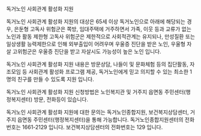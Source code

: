 독거노인 사회관계 활성화 지원

독거노인 사회관계 활성화 지원의 대상은 65세 이상 독거노인으로 아래에 해당되는 경우, 은둔형 고독사 위험군은 쪽방, 임대주택에 거주하면서 가족, 이웃 등과 교류가 없는 노인과 활동 제한형 고독사 위험군은 제한적으로 사회적관계는 유지되나, 만성질환 또는 일상생활 능력제한으로 인해 외부출입이 어려우며 우울증 진단을 받은 노인, 우울형 자살 고위험군은 우울증 진단을 받고 자살시도 가능성이 높은 노인 입니다.

독거노인 사회관계 활성화 지원 내용은 방문상담, 나들이 및 문화체험 등의 집단활동, 자조모임 등 사회관계 활성화 프로그램 제공, 독거노인에게 믿고 의지할 수 있는 최소한 1명의 친구를 만들 수 있도록 지원 입니다.

독거노인 사회관계 활성화 지원 신청방법은 노인복지관 및 거주지 읍면동 주민센터(행정복지센터) 방문, 전화등이 있습니다.

독거노인 사회관계 활성화 지원에 대한 문의는 독거노인종합지원, 보건복지상담센터, 거주지 읍면동 주민센터(행정복지센터)을 통해 가능합니다.
독거노인종합지원센터의 전화번호는 1661-2129 입니다.
보건복지상담센터의 전화번호는 129 입니다.
